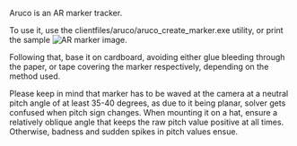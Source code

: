 Aruco is an AR marker tracker.

To use it, use the clientfiles/aruco/aruco_create_marker.exe utility, or print the sample ![AR marker image](https://github.com/opentrack/opentrack/blob/master/facetracknoir/clientfiles/aruco/test3.jpg).

Following that, base it on cardboard, avoiding either glue bleeding through the paper, or tape covering the marker respectively, depending on the method used.

Please keep in mind that marker has to be waved at the camera at a neutral pitch angle of at least 35-40 degrees, as due to it being planar, solver gets confused when pitch sign changes. When mounting it on a hat, ensure a relatively oblique angle that keeps the raw pitch value positive at all times. Otherwise, badness and sudden spikes in pitch values ensue.